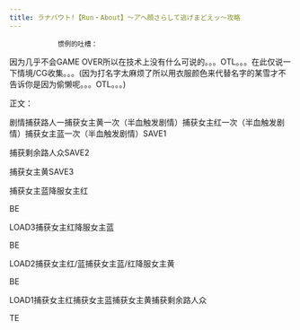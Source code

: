```yaml
---
title: ラナバウト!【Run・About】～アヘ顔さらして逃げまどえッ～攻略
---
```


                惯例的吐槽：

因为几乎不会GAME OVER所以在技术上没有什么可说的。。。OTL。。。在此仅说一下情境/CG收集。。。(因为打名字太麻烦了所以用衣服颜色来代替名字的某雪才不告诉你是因为偷懒呢。。。OTL。。。)

正文：

剧情捕获路人一捕获女主黄一次（半血触发剧情）捕获女主红一次（半血触发剧情）捕获女主蓝一次（半血触发剧情）SAVE1

捕获剩余路人众SAVE2

捕获女主黄SAVE3

捕获女主蓝降服女主红

BE

LOAD3捕获女主红降服女主蓝

BE

LOAD2捕获女主红/蓝捕获女主蓝/红降服女主黄

BE

LOAD1捕获女主红捕获女主蓝捕获女主黄捕获剩余路人众

TE
              

